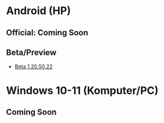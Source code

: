 # Android (HP)
## Official: Coming Soon
## Beta/Preview
- [Beta 1.20.50.22](https://www.mediafire.com/file/3jxystskys2imfb/Beta_1.20.50.22_MCrax.apk/file)
# Windows 10-11 (Komputer/PC)
## Coming Soon
